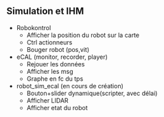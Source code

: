## Simulation et IHM

- Robokontrol 
    - Afficher la position du robot sur la carte
    - Ctrl actionneurs
    - Bouger robot (pos,vit)
- eCAL (monitor, recorder, player)
    - Rejouer les données
    - Afficher les msg
    - Graphe en fc du tps
- robot_sim_ecal (en cours de création) 
    - Bouton+slider dynamique(scripter, avec délai)
    - Afficher LIDAR 
    - Afficher etat du robot